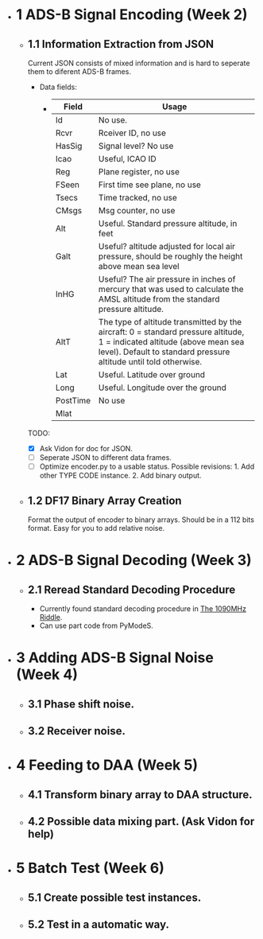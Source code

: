 - # 1 ADS-B Signal Encoding (Week 2)
  - ## 1.1 Information Extraction from JSON
    Current JSON consists of mixed information and is hard to seperate them to diferent ADS-B frames.
    - Data fields:
      - | Field | Usage  |
        |-------|--------|
        |   Id  | No use.|
        |Rcvr   |Rceiver ID, no use|
        |HasSig |Signal level? No use|
        |Icao   |Useful, ICAO ID|
        |Reg    |Plane register, no use|
        |FSeen  |First time see plane, no use|
        |Tsecs  |Time tracked, no use|
        |CMsgs  |Msg counter, no use|
        |Alt    |Useful. Standard pressure altitude, in feet|
        |Galt   |Useful? altitude adjusted for local air pressure, should be roughly the height above mean sea level|
        |InHG   |Useful? The air pressure in inches of mercury that was used to calculate the AMSL altitude from the standard pressure altitude.|
        |AltT   |The type of altitude transmitted by the aircraft: 0 = standard pressure altitude, 1 = indicated altitude (above mean sea level). Default to standard pressure altitude until told otherwise.|
        |Lat    |Useful. Latitude over ground|
        |Long   |Useful. Longitude over the ground|
        |PostTime| No use|
        |Mlat   |


    TODO:
    - [x] Ask Vidon for doc for JSON.
    - [ ] Seperate JSON to different data frames.
    - [ ] Optimize encoder.py to a usable status. Possible revisions: 1. Add other TYPE CODE instance. 2. Add binary output.
  - ## 1.2 DF17 Binary Array Creation
      Format the output of encoder to binary arrays. Should be in a 112 bits format. Easy for you to add relative noise.
- # 2 ADS-B Signal Decoding (Week 3)
  - ## 2.1 Reread Standard Decoding Procedure
    - Currently found standard decoding procedure in [The 1090MHz Riddle](https://mode-s.org/decode/content/ads-b/).
    - Can use part code from PyModeS.
- # 3 Adding ADS-B Signal Noise (Week 4)
  - ## 3.1 Phase shift noise.
  - ## 3.2 Receiver noise.
- # 4 Feeding to DAA (Week 5)
  - ## 4.1 Transform binary array to DAA structure.
  - ## 4.2 Possible data mixing part. (Ask Vidon for help)
- # 5 Batch Test (Week 6)
  - ## 5.1 Create possible test instances.
  - ## 5.2 Test in a automatic way.

